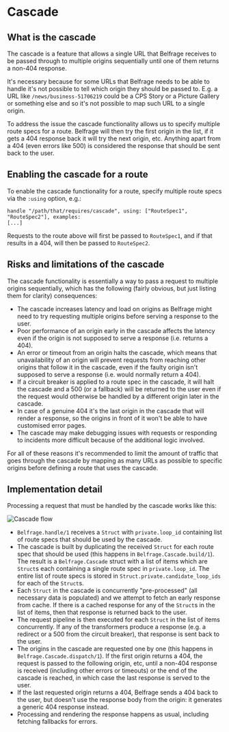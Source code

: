 # Cascade

## What is the cascade

The cascade is a feature that allows a single URL that Belfrage receives to be
passed through to multiple origins sequentially until one of them returns a
non-404 response.

It's necessary because for some URLs that Belfrage needs to be able to handle
it's not possible to tell which origin they should be passed to. E.g. a URL
like `/news/business-51706219` could be a CPS Story or a Picture Gallery or
something else and so it's not possible to map such URL to a single origin.

To address the issue the cascade functionality allows us to specify multiple
route specs for a route. Belfrage will then try the first origin in the list,
if it gets a 404 response back it will try the next origin, etc. Anything apart
from a 404 (even errors like 500) is considered the response that should be
sent back to the user.

## Enabling the cascade for a route

To enable the cascade functionality for a route, specify multiple route specs
via the `:using` option, e.g.:

```
handle "/path/that/requires/cascade", using: ["RouteSpec1", "RouteSpec2"], examples:
[...]
```

Requests to the route above will first be passed to `RouteSpec1`, and if that
results in a 404, will then be passed to `RouteSpec2`.

## Risks and limitations of the cascade

The cascade functionality is essentially a way to pass a request to multiple
origins sequentially, which has the following (fairly obvious, but just listing
them for clarity) consequences:

* The cascade increases latency and load on origins as Belfrage might need to
  try requesting multiple origins before serving a response to the user.
* Poor performance of an origin early in the cascade affects the latency even if
  the origin is not supposed to serve a response (i.e. returns a 404).
* An error or timeout from an origin halts the cascade, which means that
  unavailability of an origin will prevent requests from reaching other origins
  that follow it in the cascade, even if the faulty origin isn't supposed to
  serve a response (i.e. would normally return a 404).
* If a circuit breaker is applied to a route spec in the cascade, it will halt
  the cascade and a 500 (or a fallback) will be returned to the user even if
  the request would otherwise be handled by a different origin later in the
  cascade.
* In case of a genuine 404 it's the last origin in the cascade that will render
  a response, so the origins in front of it won't be able to have customised
  error pages.
* The cascade may make debugging issues with requests or responding to
  incidents more difficult because of the additional logic involved.

For all of these reasons it's recommended to limit the amount of traffic that
goes through the cascade by mapping as many URLs as possible to specific
origins before defining a route that uses the cascade.

## Implementation detail

Processing a request that must be handled by the cascade works like this:

![Cascade flow](img/cascade_flow.png)

* `Belfrage.handle/1` receives a `Struct` with `private.loop_id` containing
  list of route specs that should be used by the cascade.
* The cascade is built by duplicating the received `Struct` for each route spec
  that should be used (this happens in `Belfrage.Cascade.build/1`). The result
  is a `Belfrage.Cascade` struct with a list of items which are `Struct`s each
  containing a single route spec in `private.loop_id`. The entire list of route
  specs is stored in `Struct.private.candidate_loop_ids` for each of the
  `Struct`s.
* Each `Struct` in the cascade is concurrently "pre-processed" (all necessary
  data is populated) and we attempt to fetch an early response from cache. If
  there is a cached response for any of the `Struct`s in the list of items,
  then that response is returned back to the user.
* The request pipeline is then executed for each `Struct` in the list of items
  concurrently. If any of the transformers produce a response (e.g. a redirect
  or a 500 from the circuit breaker), that response is sent back to the user.
* The origins in the cascade are requested one by one (this happens in
  `Belfrage.Cascade.dispatch/1`). If the first origin returns a 404, the
  request is passed to the following origin, etc, until a non-404 response is
  received (including other errors or timeouts) or the end of the cascade is
  reached, in which case the last response is served to the user.
* If the last requested origin returns a 404, Belfrage sends a 404 back to the
  user, but doesn't use the response body from the origin: it generates a
  generic 404 response instead.
* Processing and rendering the response happens as usual, including fetching
  fallbacks for errors.
